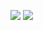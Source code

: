 ![](https://leetcard.jacoblin.cool/bilalattari1409l?ext=heatmap)
![](https://www.linkedin.com/in/muhammad-bilal-qadri-a29498220/)
